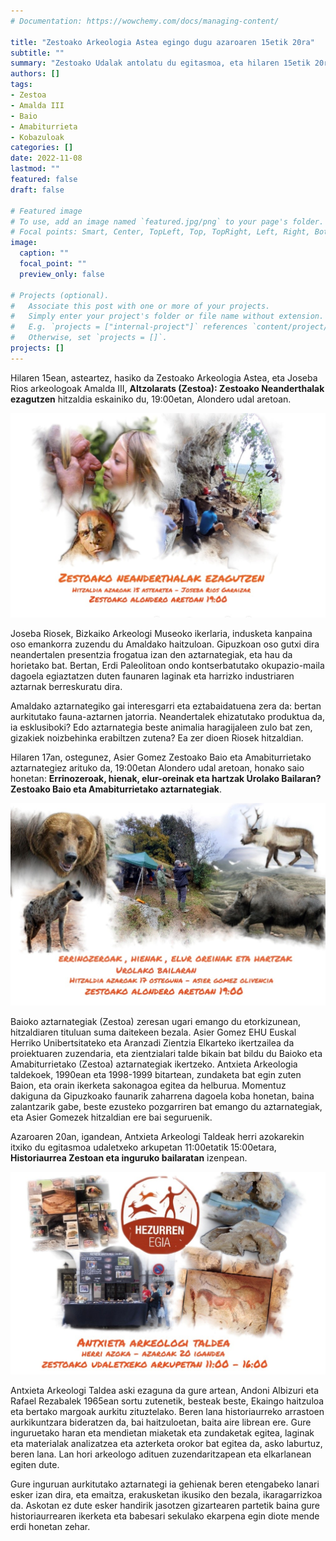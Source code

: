 ```yaml
---
# Documentation: https://wowchemy.com/docs/managing-content/

title: "Zestoako Arkeologia Astea egingo dugu azaroaren 15etik 20ra"
subtitle: ""
summary: "Zestoako Udalak antolatu du egitasmoa, eta hilaren 15etik 20ra bitartean, herritarrek Amalda III haitzuloari, Baioko eta Amabiturrietako aztarnategiari edota Antxieta arkeologia taldearen jardunari buruz gehiago jakiteko aukera izango dute."
authors: []
tags: 
- Zestoa
- Amalda III
- Baio
- Amabiturrieta
- Kobazuloak
categories: []
date: 2022-11-08
lastmod: ""
featured: false
draft: false

# Featured image
# To use, add an image named `featured.jpg/png` to your page's folder.
# Focal points: Smart, Center, TopLeft, Top, TopRight, Left, Right, BottomLeft, Bottom, BottomRight.
image:
  caption: ""
  focal_point: ""
  preview_only: false

# Projects (optional).
#   Associate this post with one or more of your projects.
#   Simply enter your project's folder or file name without extension.
#   E.g. `projects = ["internal-project"]` references `content/project/deep-learning/index.md`.
#   Otherwise, set `projects = []`.
projects: []
---
```


Hilaren 15ean, asteartez, hasiko da Zestoako Arkeologia Astea, eta Joseba Rios arkeologoak Amalda III, **Altzolarats (Zestoa): Zestoako Neanderthalak ezagutzen** hitzaldia eskainiko du, 19:00etan, Alondero udal aretoan.

![2022-11-15 - Hitzaldia - Joseba Rios](media/2022-11-15-Hitzaldia-Joseba-Rios.jpg)

Joseba Riosek, Bizkaiko Arkeologi Museoko ikerlaria, indusketa kanpaina oso emankorra zuzendu du Amaldako haitzuloan. Gipuzkoan oso gutxi dira neandertalen presentzia frogatua izan den aztarnategiak, eta hau da horietako bat. Bertan, Erdi Paleolitoan ondo kontserbatutako okupazio-maila dagoela egiaztatzen duten faunaren laginak eta harrizko industriaren aztarnak berreskuratu dira.

Amaldako aztarnategiko gai interesgarri eta eztabaidatuena zera da: bertan aurkitutako fauna-aztarnen jatorria. Neandertalek ehizatutako produktua da, ia esklusiboki? Edo aztarnategia beste animalia haragijaleen zulo bat zen, gizakiek noizbehinka erabiltzen zutena? Ea zer dioen Riosek hitzaldian.

Hilaren 17an, ostegunez, Asier Gomez Zestoako Baio eta Amabiturrietako aztarnategiez arituko da, 19:00etan  Alondero udal aretoan, honako saio honetan: **Errinozeroak, hienak, elur-oreinak eta hartzak Urolako Bailaran? Zestoako Baio eta Amabiturrietako aztarnategiak**.

![2022-11-17 - Hitzaldia - Asier Gomez](media/2022-11-17-Hitzaldia-Asier-Gomez.jpg)

Baioko aztarnategiak (Zestoa) zeresan ugari emango du etorkizunean, hitzaldiaren tituluan suma daitekeen bezala. Asier Gomez EHU Euskal Herriko Unibertsitateko eta Aranzadi Zientzia Elkarteko ikertzailea da proiektuaren zuzendaria, eta zientzialari talde bikain bat bildu du Baioko eta Amabiturrietako (Zestoa) aztarnategiak ikertzeko. Antxieta Arkeologia taldekoek, 1990ean eta 1998-1999 bitartean, zundaketa bat egin zuten Baion, eta orain ikerketa sakonagoa egitea da helburua. Momentuz dakiguna da Gipuzkoako faunarik zaharrena dagoela koba honetan, baina zalantzarik gabe, beste ezusteko pozgarriren bat emango du aztarnategiak, eta Asier Gomezek hitzaldian ere bai seguruenik.

Azaroaren 20an, igandean, Antxieta Arkeologi Taldeak herri azokarekin itxiko du egitasmoa udaletxeko arkupetan 11:00etatik 15:00etara, **Historiaurrea Zestoan eta inguruko bailaratan** izenpean.

![2022-11-20 - Herri azoka - Antxieta](media/2022-11-20-Herri-azoka-Antxieta.jpg)

Antxieta Arkeologi Taldea aski ezaguna da gure artean, Andoni Albizuri eta Rafael Rezabalek 1965ean sortu zutenetik, besteak beste, Ekaingo haitzuloa eta bertako margoak aurkitu zituztelako. Beren lana historiaurreko arrastoen aurkikuntzara bideratzen da, bai haitzuloetan, baita aire librean ere. Gure inguruetako haran eta mendietan miaketak eta zundaketak egitea, laginak eta materialak analizatzea eta azterketa orokor bat egitea da, asko laburtuz, beren lana. Lan hori arkeologo adituen zuzendaritzapean eta elkarlanean egiten dute. 

Gure inguruan aurkitutako aztarnategi ia gehienak beren etengabeko lanari esker izan dira, eta emaitza, erakusketan ikusiko den bezala, ikaragarrizkoa da. Askotan ez dute esker handirik jasotzen gizartearen partetik baina gure historiaurrearen ikerketa eta babesari sekulako ekarpena egin diote mende erdi honetan zehar.
